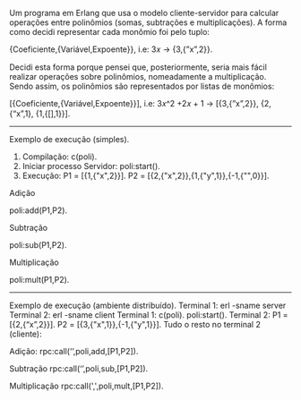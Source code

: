 Um programa em Erlang que usa o modelo cliente-servidor para calcular operações entre polinômios (somas, subtrações e multiplicações).
A forma como decidi representar cada monômio foi pelo tuplo:

{Coeficiente,{Variável,Expoente}}, i.e: 3𝑥 → {3,{”x”,2}}.

Decidi esta forma porque pensei que, posteriormente, seria mais fácil realizar operações sobre polinômios, nomeadamente a multiplicação.
Sendo assim, os polinômios são representados por listas de monômios:

[{Coeficiente,{Variável,Expoente}}], i.e: 3𝑥^2 +2𝑥 + 1 → [{3,{”x”,2}}, {2,{“x”,1}, {1,{[],1}}].

-------------

Exemplo de execução (simples).
1) Compilação:
c(poli).
2) Iniciar processo Servidor:
poli:start().
3) Execução:
P1 = [{1,{"x",2}}].
P2 = [{2,{"x",2}},{1,{"y",1}},{-1,{"",0}}].

Adição

poli:add(P1,P2).


Subtração

poli:sub(P1,P2).


Multiplicação

poli:mult(P1,P2).

-------------

Exemplo de execução (ambiente distribuído).
Terminal 1: erl -sname server
Terminal 2: erl -sname client
Terminal 1: c(poli).
            poli:start().
Terminal 2: P1 = [{2,{“x”,2}}].
            P2 = [{3,{"x",1}},{-1,{"y",1}}].
Tudo o resto no terminal 2 (cliente):

Adição:
rpc:call(‘<servername>’,poli,add,[P1,P2]).

Subtração
rpc:call(‘<servername>’,poli,sub,[P1,P2]).

Multiplicação
rpc:call('<servername>,',poli,mult,[P1,P2]).
